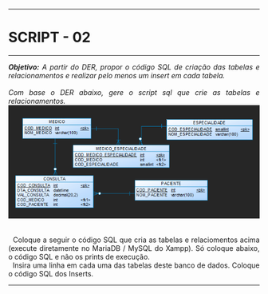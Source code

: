 -----

# SCRIPT - 02

-----

</div>
<div align="justify">
<i><b>Objetivo:</b> A partir do DER, propor o código SQL de criação das tabelas e relacionamentos e realizar pelo menos um insert em cada tabela.<br /> </i> <br />
<i>Com base o DER abaixo, gere o script sql que crie as tabelas e relacionamentos.<br /> 
<img alt="EXERCICIO" src="https://github.com/joaovitorgfs/banco-de-dados/blob/main/SCRIPT%20-%2002/img/exercicio.png" /> <br />
</i>
<p> <br />
&nbsp; Coloque a seguir o código SQL que cria as tabelas e relaciomentos acima (execute diretamente no MariaDB / MySQL do Xampp). Só coloque abaixo, o código SQL e não os prints de execução. <br /> 
&nbsp; Insira uma linha em cada uma das tabelas deste banco de dados. Coloque o código SQL dos Inserts. 
</p>
</div>

-----